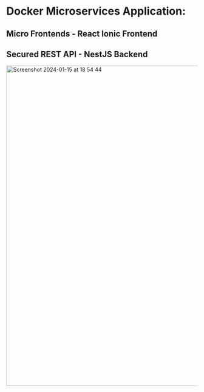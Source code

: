 # Docker Microservices Application:
## Micro Frontends - React Ionic Frontend
## Secured REST API - NestJS Backend
<img width="842" alt="Screenshot 2024-01-15 at 18 54 44" src="https://github.com/Laura-ElenaComanac/Docker/assets/57533863/c11dfaa3-9edb-46d0-9cb9-286d76a59302">

